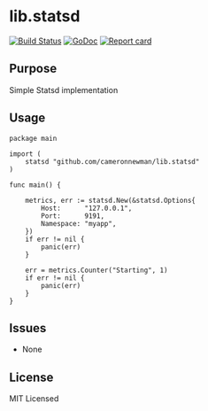 # lib.statsd

[![Build Status](https://travis-ci.org/cameronnewman/lib.statsd.svg?branch=master)](https://travis-ci.org/cameronnewman/lib.statsd) [![GoDoc](https://godoc.org/github.com/cameronnewman/lib.statsd?status.svg)](http://godoc.org/github.com/cameronnewman/lib.statsd) [![Report card](https://goreportcard.com/badge/github.com/cameronnewman/lib.statsd)](https://goreportcard.com/report/github.com/cameronnewman/lib.statsd)

## Purpose ##

Simple Statsd implementation

## Usage

```
package main

import (
	statsd "github.com/cameronnewman/lib.statsd"
)

func main() {

	metrics, err := statsd.New(&statsd.Options{
		Host:      "127.0.0.1",
		Port:      9191,
		Namespace: "myapp",
	})
	if err != nil {
		panic(err)
	}

	err = metrics.Counter("Starting", 1)
	if err != nil {
		panic(err)
	}
}
```


## Issues
* None

## License
MIT Licensed
